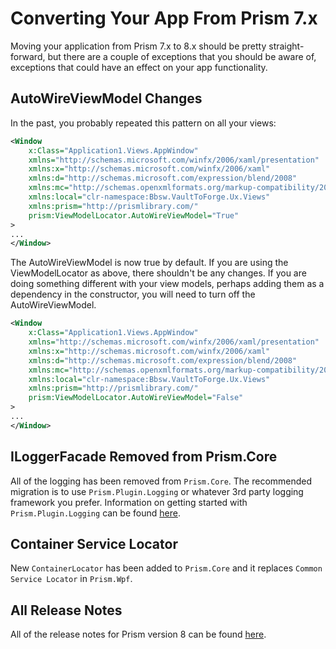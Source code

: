 # Converting Your App From Prism 7.x

Moving your application from Prism 7.x to 8.x should be pretty straight-forward, but there are a couple of exceptions that you should be aware of, exceptions that could have an effect on your app functionality.

## AutoWireViewModel Changes

In the past, you probably repeated this pattern on all your views:

```xml
<Window
    x:Class="Application1.Views.AppWindow"
    xmlns="http://schemas.microsoft.com/winfx/2006/xaml/presentation"
    xmlns:x="http://schemas.microsoft.com/winfx/2006/xaml"
    xmlns:d="http://schemas.microsoft.com/expression/blend/2008"
    xmlns:mc="http://schemas.openxmlformats.org/markup-compatibility/2006"
    xmlns:local="clr-namespace:Bbsw.VaultToForge.Ux.Views"
    xmlns:prism="http://prismlibrary.com/"
    prism:ViewModelLocator.AutoWireViewModel="True"
>
...
</Window>
```

The AutoWireViewModel is now true by default. If you are using the ViewModelLocator as above, there shouldn't be any changes. If you are doing something different with your view models, perhaps adding them as a dependency in the constructor, you will need to turn off the AutoWireViewModel. 

```xml
<Window
    x:Class="Application1.Views.AppWindow"
    xmlns="http://schemas.microsoft.com/winfx/2006/xaml/presentation"
    xmlns:x="http://schemas.microsoft.com/winfx/2006/xaml"
    xmlns:d="http://schemas.microsoft.com/expression/blend/2008"
    xmlns:mc="http://schemas.openxmlformats.org/markup-compatibility/2006"
    xmlns:local="clr-namespace:Bbsw.VaultToForge.Ux.Views"
    xmlns:prism="http://prismlibrary.com/"
    prism:ViewModelLocator.AutoWireViewModel="False"
>
...
</Window>
```

## ILoggerFacade Removed from Prism.Core

All of the logging has been removed from ```Prism.Core```. The recommended migration is to use ```Prism.Plugin.Logging``` or whatever 3rd party logging framework you prefer. Information on getting started with ```Prism.Plugin.Logging``` can be found [here](https://logging.prismplugins.com/).

## Container Service Locator

New ```ContainerLocator``` has been added to ```Prism.Core``` and it replaces ```Common Service Locator``` in ```Prism.Wpf```.

## All Release Notes

All of the release notes for Prism version 8 can be found [here](https://github.com/PrismLibrary/Prism/releases/tag/v8.0.0.1909).
